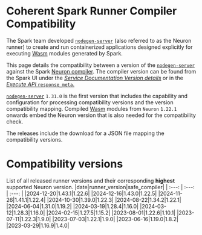 
Coherent Spark Runner Compiler Compatibility
============================================


The Spark team developed [`nodegen-server`](https://github.com/orgs/Coherent-Partners/packages/container/package/nodegen-server) (also referred to as the Neuron runner) to create and run containerized applications designed explicitly for executing [Wasm](https://webassembly.org/) modules generated by Spark.

This page details the compatibility between a version of the [`nodegen-server`](https://github.com/orgs/Coherent-Partners/packages/container/package/nodegen-server) against the Spark [Neuron compiler](https://docs.coherent.global/build-spark-services/neuron/release-history). The compiler version can be found from the Spark UI under the _[Service Documentation Version details](https://docs.coherent.global/navigation/service-documentation#version-details)_ or in the [_Execute API_ `response_meta`.](https://docs.coherent.global/spark-apis/execute-api/execute-api-v3#response_meta)

[`nodegen-server`](https://github.com/orgs/Coherent-Partners/packages/container/package/nodegen-server) `1.31.0` is the first version that includes the capability and configuration for processing compatibility versions and the version compatibility mapping. Compiled  [Wasm](https://webassembly.org/) modules from `Neuron` `1.22.1` onwards embed the Neuron version that is also needed for the compatibility check.

The releases include the download for a JSON file mapping the compatibility versions.


# Compatibility versions


List of all released runner versions and their corresponding __highest__ supported Neuron version.
|date|runner_version|safe_compiler|
| :---: | :---: | :---: |
|2024-12-20|1.43.1|1.22.6|
|2024-12-16|1.43.0|1.22.5|
|2024-11-26|1.41.1|1.22.4|
|2024-10-30|1.39.0|1.22.3|
|2024-08-22|1.34.2|1.22.1|
|2024-06-04|1.31.0|1.19.2|
|2024-03-19|1.28.4|1.16.0|
|2024-03-12|1.28.3|1.16.0|
|2024-02-15|1.27.5|1.15.2|
|2023-08-01|1.22.6|1.10.1|
|2023-07-11|1.22.3|1.9.0|
|2023-07-03|1.22.1|1.9.0|
|2023-06-16|1.19.0|1.8.2|
|2023-03-29|1.16.9|1.4.0|
